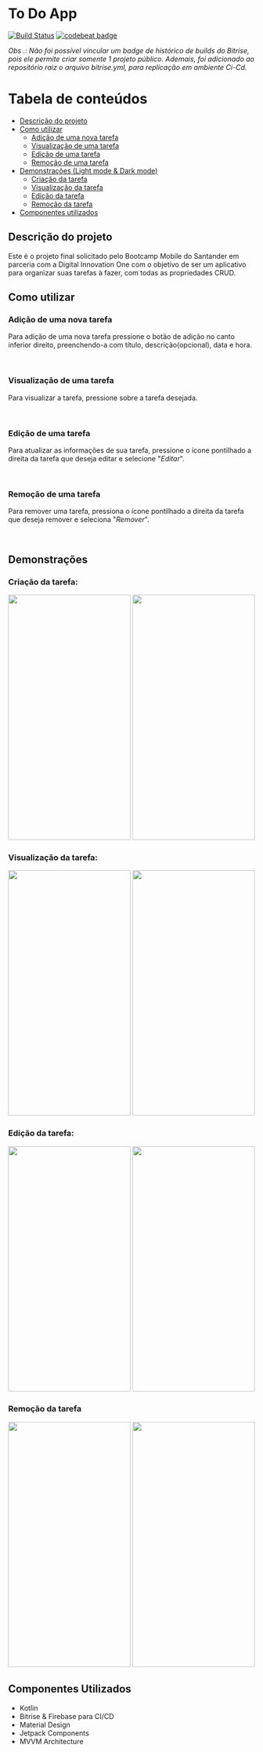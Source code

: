
# To Do App
  
[![Build Status](https://app.bitrise.io/app/a83c9eaa20931009/status.svg?token=oALBGibsk9HVUFsmju21pA&branch=main)](https://github.com/lucasrmoro/ToDoListSantanderBootcamp/blob/main/bitrise/bitrise.yml) [![codebeat badge](https://codebeat.co/badges/8543caad-5159-4f95-ae33-088189265a67)](https://codebeat.co/projects/github-com-lucasrmoro-todolistsantanderbootcamp-main)

_Obs .: Não foi possível vincular um badge de histórico de builds do Bitrise, pois ele permite criar somente 1 projeto público. Ademais, foi adicionado ao repositório raiz o arquivo bitrise.yml, para replicação em ambiente Ci-Cd._

# Tabela de conteúdos
<!--ts-->
   * [Descrição do projeto](#descrição-do-projeto)
   * [Como utilizar](#como-utilizar)
		* [Adição de uma nova tarefa](#adição-de-uma-nova-tarefa)
		* [Visualização de uma tarefa](#visualização-de-uma-tarefa)
		* [Edição de uma tarefa](#edição-de-uma-tarefa)
		* [Remoção de uma tarefa](#remoção-de-uma-tarefa)
   * [Demonstrações (Light mode & Dark mode)](#demonstrações)
      * [Criação da tarefa](#criação-da-tarefa)
      * [Visualização da tarefa](#visualização-da-tarefa)
      * [Edição da tarefa](#edição-da-tarefa)
      * [Remoção da tarefa](#remoção-da-tarefa)
   * [Componentes utilizados](#componentes-utilizados)
<!--te-->

## Descrição do projeto
Este é o projeto final solicitado pelo Bootcamp Mobile do Santander em parceria com a Digital Innovation One com o objetivo de ser um aplicativo para organizar suas tarefas à fazer, com todas as propriedades CRUD.


## Como utilizar

### Adição de uma nova tarefa
Para adição de uma nova tarefa pressione o botão de adição no canto inferior direito, preenchendo-a com título, descrição(opcional), data e hora.

&nbsp;
### Visualização de uma tarefa
Para visualizar a tarefa, pressione sobre a tarefa desejada.

&nbsp;
### Edição de uma tarefa
Para atualizar as informações de sua tarefa, pressione o ícone pontilhado a direita da tarefa que deseja editar e selecione "*Editar*".

&nbsp;
### Remoção de uma tarefa
Para remover uma tarefa, pressiona o ícone pontilhado a direita da tarefa que deseja remover e seleciona "*Remover*".

&nbsp;
## Demonstrações

### Criação da tarefa:

<img src="https://github.com/lucasrmoro/ToDoListSantanderBootcamp/blob/main/img/light-mode/create-task.gif" width="250" height="500" /> <img src="https://github.com/lucasrmoro/ToDoListSantanderBootcamp/blob/main/img/dark-mode/create-task.gif" width="250" height="500" />

### Visualização da tarefa:

<img src="https://github.com/lucasrmoro/ToDoListSantanderBootcamp/blob/main/img/light-mode/view-task.gif" width="250" height="500" /> <img src="https://github.com/lucasrmoro/ToDoListSantanderBootcamp/blob/main/img/dark-mode/view-task.gif" width="250" height="500" />

### Edição da tarefa:

<img src="https://github.com/lucasrmoro/ToDoListSantanderBootcamp/blob/main/img/light-mode/edit-task.gif" width="250" height="500" /> <img src="https://github.com/lucasrmoro/ToDoListSantanderBootcamp/blob/main/img/dark-mode/edit-task.gif" width="250" height="500" />

### Remoção da tarefa

<img src="https://github.com/lucasrmoro/ToDoListSantanderBootcamp/blob/main/img/light-mode/delete-task.gif" width="250" height="500" /> <img src="https://github.com/lucasrmoro/ToDoListSantanderBootcamp/blob/main/img/dark-mode/delete-task.gif" width="250" height="500" />

## Componentes Utilizados

- Kotlin
- Bitrise & Firebase para CI/CD
- Material Design
- Jetpack Components
- MVVM Architecture
